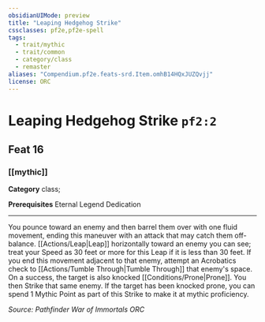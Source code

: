 ```yaml
---
obsidianUIMode: preview
title: "Leaping Hedgehog Strike"
cssclasses: pf2e,pf2e-spell
tags:
  - trait/mythic
  - trait/common
  - category/class
  - remaster
aliases: "Compendium.pf2e.feats-srd.Item.omhB14HQxJUZQvjj"
license: ORC
---
```

# Leaping Hedgehog Strike `pf2:2`
## Feat 16
### [[mythic]]

**Category** class; 



**Prerequisites** Eternal Legend Dedication
* * *
You pounce toward an enemy and then barrel them over with one fluid movement, ending this maneuver with an attack that may catch them off-balance. [[Actions/Leap|Leap]] horizontally toward an enemy you can see; treat your Speed as 30 feet or more for this Leap if it is less than 30 feet. If you end this movement adjacent to that enemy, attempt an Acrobatics check to [[Actions/Tumble Through|Tumble Through]] that enemy's space. On a success, the target is also knocked [[Conditions/Prone|Prone]]. You then Strike that same enemy. If the target has been knocked prone, you can spend 1 Mythic Point as part of this Strike to make it at mythic proficiency.

*Source: Pathfinder War of Immortals*
*ORC*